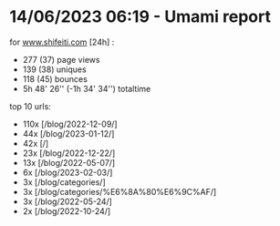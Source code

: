 # 14/06/2023 06:19 - Umami report
for www.shifeiti.com [24h] :

 - 277 (37) page views
 - 139 (38) uniques
 - 118 (45) bounces
 - 5h 48' 26'' (-1h 34' 34'') totaltime


top 10 urls:
 - 110x [/blog/2022-12-09/]
 - 44x [/blog/2023-01-12/]
 - 42x [/]
 - 23x [/blog/2022-12-22/]
 - 13x [/blog/2022-05-07/]
 - 6x [/blog/2023-02-03/]
 - 3x [/blog/categories/]
 - 3x [/blog/categories/%E6%8A%80%E6%9C%AF/]
 - 3x [/blog/2022-05-24/]
 - 2x [/blog/2022-10-24/]


